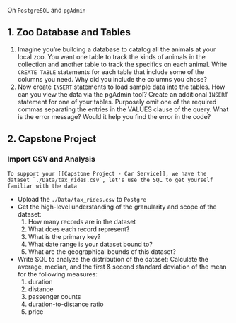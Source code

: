 On `PostgreSQL` and `pgAdmin`

## 1. Zoo Database and Tables
1.  Imagine you’re building a database to catalog all the animals at your local zoo. You want one table to track the kinds of animals in the collection and another table to track the specifics on each animal. Write `CREATE TABLE` statements for each table that include some of the columns you need. Why did you include the columns you chose?
2.  Now create `INSERT` statements to load sample data into the tables. How can you view the data via the pgAdmin tool? Create an additional `INSERT` statement for one of your tables. Purposely omit one of the required commas separating the entries in the VALUES clause of the query. What is the error message? Would it help you find the error in the code?

## 2. Capstone Project
### Import CSV and Analysis
```ad-info
To support your [[Capstone Project - Car Service]], we have the dataset `./Data/tax_rides.csv`, let's use the SQL to get yourself familiar with the data

```
- Upload the `./Data/tax_rides.csv` to `Postgre`
- Get the high-level understanding of the granularity and scope of the dataset:
	1. How many records are in the dataset
	2. What does each record represent?
	3. What is the primary key?
	4. What date range is your dataset bound to?
	5. What are the geographical bounds of this dataset?
- Write SQL to analyze the distribution of the dataset: Calculate the average, median, and the first & second standard deviation of the mean for the following measures:
	1. duration
	2. distance
	3. passenger counts
	4. duration-to-distance ratio
	5. price

